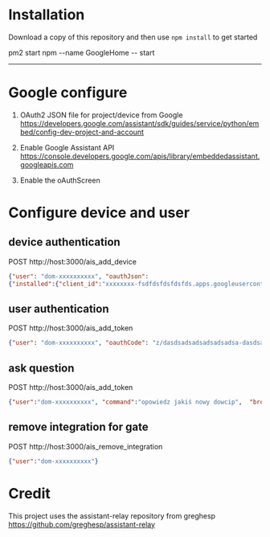 # Installation

Download a copy of this repository and then use `npm install` to get started

pm2 start npm --name GoogleHome -- start

---

# Google configure

1. OAuth2 JSON file for project/device from Google
https://developers.google.com/assistant/sdk/guides/service/python/embed/config-dev-project-and-account

2. Enable Google Assistant API
https://console.developers.google.com/apis/library/embeddedassistant.googleapis.com

3. Enable the oAuthScreen


# Configure device and user

## device authentication
POST http://host:3000/ais_add_device

```json
{"user": "dom-xxxxxxxxxx", "oauthJson":
{"installed":{"client_id":"xxxxxxxx-fsdfdsfdsfdsfds.apps.googleusercontent.com","project_id":"ai-speaker-fsdfsdfsdf ","auth_uri":"https://accounts.google.com/o/oauth2/auth","token_uri":"https://accounts.google.com/o/oauth2/token","auth_provider_x509_cert_url":"https://www.googleapis.com/oauth2/v1/certs","client_secret":"uGJYidEoSH6RaFOjuk58X5k3","redirect_uris":["urn:ietf:wg:oauth:2.0:oob","http://localhost"]}})

```


## user authentication

POST http://host:3000/ais_add_token

```json
{"user": "dom-xxxxxxxxxx", "oauthCode": "z/dasdsadsadsadsadsadsa-dasdsadwqwqwqqwwqwww"}

```


## ask question

POST http://host:3000/ais_add_token

```json
{"user":"dom-xxxxxxxxxx", "command":"opowiedz jakiś nowy dowcip",  "broadcast":"false", "converse": "true"}
```


## remove integration for gate

POST http://host:3000/ais_remove_integration

```json
{"user":"dom-xxxxxxxxxx"}
```


# Credit
This project uses the assistant-relay repository from greghesp
https://github.com/greghesp/assistant-relay
